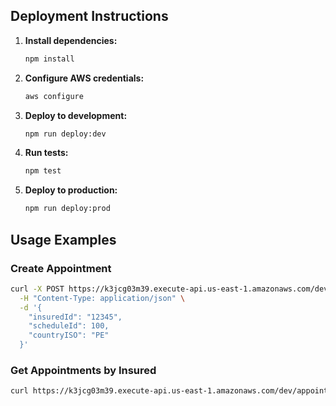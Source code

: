 ## Deployment Instructions

1. **Install dependencies:**

   ```bash
   npm install
   ```

2. **Configure AWS credentials:**

   ```bash
   aws configure
   ```

3. **Deploy to development:**

   ```bash
   npm run deploy:dev
   ```

4. **Run tests:**

   ```bash
   npm test
   ```

5. **Deploy to production:**
   ```bash
   npm run deploy:prod
   ```

## Usage Examples

### Create Appointment

```bash
curl -X POST https://k3jcg03m39.execute-api.us-east-1.amazonaws.com/dev/appointments \
  -H "Content-Type: application/json" \
  -d '{
    "insuredId": "12345",
    "scheduleId": 100,
    "countryISO": "PE"
  }'
```

### Get Appointments by Insured

```bash
curl https://k3jcg03m39.execute-api.us-east-1.amazonaws.com/dev/appointments/12345
```
